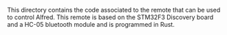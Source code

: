 This directory contains the code associated to the remote that can be used to control Alfred.
This remote is based on the STM32F3 Discovery board and a HC-05 bluetooth module and is programmed in Rust.
